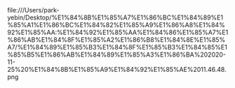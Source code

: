 file:///Users/park-yebin/Desktop/%E1%84%8B%E1%85%A7%E1%86%BC%E1%84%89%E1%85%A1%E1%86%BC%E1%84%82%E1%85%A9%E1%86%A8%E1%84%92%E1%85%AA:%E1%84%92%E1%85%AA%E1%84%86%E1%85%A7%E1%86%AB%E1%84%8F%E1%85%A2%E1%86%B8%E1%84%8E%E1%85%A7/%E1%84%89%E1%85%B3%E1%84%8F%E1%85%B3%E1%84%85%E1%85%B5%E1%86%AB%E1%84%89%E1%85%A3%E1%86%BA%202020-11-25%20%E1%84%8B%E1%85%A9%E1%84%92%E1%85%AE%2011.46.48.png
